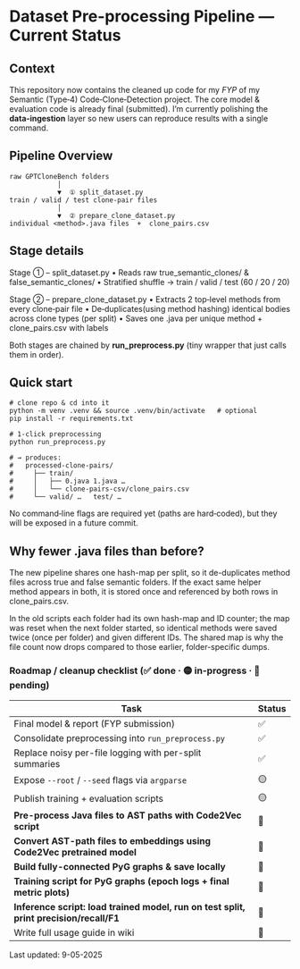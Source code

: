 Dataset Pre-processing Pipeline — Current Status
===============================================

Context
-------
This repository now contains the cleaned up code for my *FYP*  of my Semantic (Type‑4)
Code‑Clone‑Detection project.  The core model & evaluation code is already
final (submitted). I’m currently polishing the **data‑ingestion** layer so
new users can reproduce results with a single command.

Pipeline Overview
-----------------
    raw GPTCloneBench folders
                │
                ▼  ① split_dataset.py
    train / valid / test clone‑pair files
                │
                ▼  ② prepare_clone_dataset.py
    individual <method>.java files  +  clone_pairs.csv

Stage details
-------------
  Stage ① – split_dataset.py
      • Reads raw true_semantic_clones/ & false_semantic_clones/
      • Stratified shuffle → train / valid / test (60 / 20 / 20)

  Stage ② – prepare_clone_dataset.py
      • Extracts 2 top‑level methods from every clone‑pair file
      • De‑duplicates(using method hashing) identical bodies across clone types (per split)
      • Saves one .java per unique method + clone_pairs.csv with labels

Both stages are chained by **run_preprocess.py** (tiny wrapper that just
calls them in order).

Quick start
-----------
    # clone repo & cd into it
    python -m venv .venv && source .venv/bin/activate   # optional
    pip install -r requirements.txt

    # 1‑click preprocessing
    python run_preprocess.py

    # → produces:
    #   processed-clone-pairs/
    #     ├── train/
    #     │   ├── 0.java 1.java …
    #     │   └── clone-pairs-csv/clone_pairs.csv
    #     └── valid/ …   test/ …

No command‑line flags are required yet (paths are hard‑coded), but they will
be exposed in a future commit.

Why fewer .java files than before?
----------------------------------
The new pipeline shares one hash-map per split, so it de-duplicates method files across true and false semantic folders. If the exact same helper method appears in both, it is stored once and referenced by both rows in clone_pairs.csv.

In the old scripts each folder had its own hash-map and ID counter; the map was reset when the next folder started, so identical methods were saved twice (once per folder) and given different IDs. The shared map is why the file count now drops compared to those earlier, folder-specific dumps.



### Roadmap / cleanup checklist  (✅ done · 🟡 in-progress · 🔲 pending)

| Task | Status |
|------|--------|
| Final model & report (FYP submission) | ✅ |
| Consolidate preprocessing into `run_preprocess.py` | ✅ |
| Replace noisy per-file logging with per-split summaries | ✅ |
| Expose `--root` / `--seed` flags via `argparse` | 🟡 |
| Publish training + evaluation scripts 	  | 🟡 |
| **Pre-process Java files to AST paths with Code2Vec script** | 🔲 |
| **Convert AST-path files to embeddings using Code2Vec pretrained model** | 🔲 |
| **Build fully-connected PyG graphs & save locally** | 🔲 |
| **Training script for PyG graphs (epoch logs + final metric plots)** | 🔲 |
| **Inference script: load trained model, run on test split, print precision/recall/F1** | 🔲 |
| Write full usage guide in wiki | 🔲 |


Last updated: 9-05-2025
